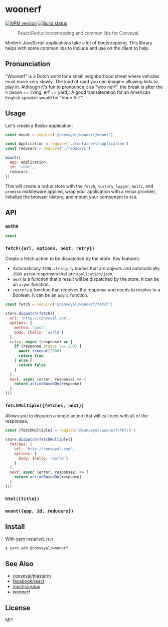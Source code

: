 # woonerf

[![NPM version][npm-image]][npm-url]
[![Build status][travis-image]][travis-url]

> React/Redux bootstrapping and common libs for Conveyal.

Modern JavaScript applications take a lot of bootstrapping. This library helps with some common libs to include and use on the client to help.

## Pronunciation

"Woonerf" is a Dutch word for a small neighborhood street where vehicles must move very slowly. The kind of road you can imagine allowing kids to play in. Although it's fun to pronounce it as "woo nerf", the break is after the n (woon == living, erf == yard). A good transliteration for an American English speaker would be "Vone Airf".

## Usage

Let's create a Redux application:

```js
const mount = require('@conveyal/woonerf/mount')

const Application = require('./containers/application')
const reducers = require('./reducers')

mount({
  app: Application,
  id: 'root',
  reducers
})
```

This will create a redux store with the `fetch`, `history`, `logger`, `multi`, and `promise` middleware applied, wrap your application with a redux provider, initialize the browser history, and mount your component to `#id`.

## API

### `auth0`

```js
const
```

### `fetch({url, options, next, retry})`

Create a fetch action to be dispatched by the store. Key features:

* Automatically `JSON.stringify` bodies that are objects and automatically `JSON.parse` responses that are `application/json`.
* `next` is a function that's result will be dispatched by the store. It can be an `async` function.
* `retry` is a function that receives the response and needs to resolve to a Boolean. It can be an `async` function.

```js
const fetch = require('@conveyal/woonerf/fetch')

store.dispatch(fetch({
  url: 'http://conveyal.com',
  options: {
    method: 'post',
    body: {hello: 'world'}
  },
  retry: async (response) => {
    if (response.status !== 200) {
      await timeout(2000)
      return true
    } else {
      return false
    }
  },
  next: async (error, response) => {
    return actionBasedOn(response)
  }
}))
```

### `fetchMultiple({fetches, next})`

Allows you to dispatch a single action that will call next with all of the responses.

```js
const {fetchMultiple} = require('@conveyal/woonerf/fetch')

store.dispatch(fetchMultiple({
  fetches: [
    url: 'http://conveyal.com',
    options: {
      body: {hello: 'world'}
    }
  ],
  next: async (error, responses) => {
    return actionBasedOn(response)
  }
}))
```

### `html({title})`

### `mount({app, id, reducers})`

## Install

With [yarn](https://yarnpkg.com/) installed, run

```sh
$ yarn add @conveyal/woonerf
```

## See Also

- [conveyal/mastarm](https://github.com/conveyal/mastarm)
- [facebook/react](https://github.com/facebook/react)
- [reactjs/redux](https://github.com/reactjs/redux)
- [woonerf](https://en.wikipedia.org/wiki/Woonerf)

## License

MIT

[npm-image]: https://img.shields.io/npm/v/@conveyal/woonerf.svg?maxAge=2592000&style=flat-square
[npm-url]: https://www.npmjs.com/package/@conveyal/woonerf
[travis-image]: https://img.shields.io/travis/conveyal/woonerf.svg?style=flat-square
[travis-url]: https://travis-ci.org/conveyal/woonerf
